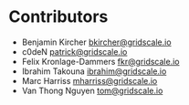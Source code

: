 # Contributors

* Benjamin Kircher <bkircher@gridscale.io>
* c0deN <patrick@gridscale.io>
* Felix Kronlage-Dammers <fkr@gridscale.io>
* Ibrahim Takouna <ibrahim@gridscale.io>
* Marc Harriss <mharriss@gridscale.io>
* Van Thong Nguyen <tom@gridscale.io>
